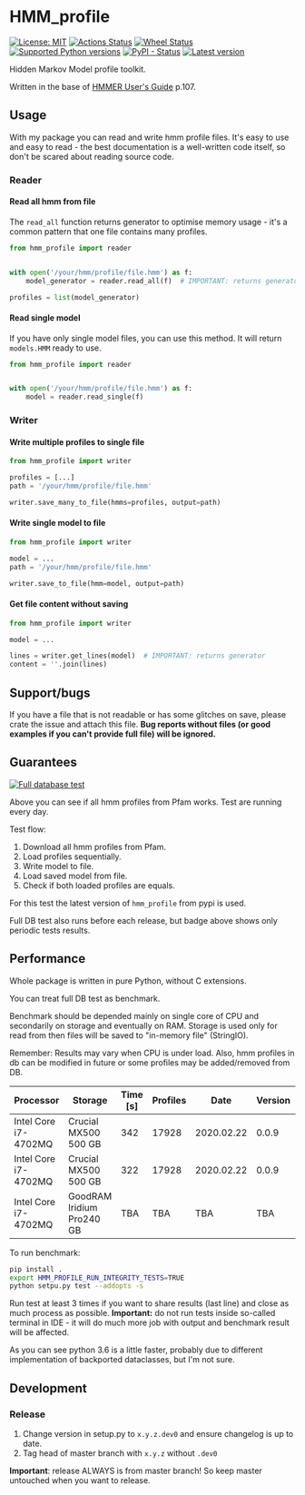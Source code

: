 # HMM_profile

[![License: MIT](https://img.shields.io/badge/License-MIT-green.svg)](./LICENSE)
[![Actions Status](https://github.com/Behoston/hmm_profile/workflows/Test/badge.svg)](https://github.com/Behoston/hmm_profile/actions?query=workflow%3ATest)
[![Wheel Status](https://img.shields.io/pypi/wheel/hmm-profile)](https://pypi.python.org/pypi/hmm-profile/)
[![Supported Python versions](https://img.shields.io/pypi/pyversions/hmm-profile)](https://pypi.python.org/pypi/hmm-profile/)
[![PyPI - Status](https://img.shields.io/pypi/status/hmm-profile)](https://pypi.python.org/pypi/hmm-profile/)
[![Latest version](https://img.shields.io/pypi/v/hmm-profile)](https://pypi.python.org/pypi/hmm-profile/)

Hidden Markov Model profile toolkit. 

Written in the base of [HMMER User's Guide](http://eddylab.org/software/hmmer3/3.1b2/Userguide.pdf) p.107.


## Usage

With my package you can read and write hmm profile files.
It's easy to use and easy to read - the best documentation is a well-written code itself,
so don't be scared about reading source code.

### Reader

#### Read all hmm from file

The `read_all` function returns generator to optimise memory usage - 
it's a common pattern that one file contains many profiles.


```python
from hmm_profile import reader


with open('/your/hmm/profile/file.hmm') as f:
    model_generator = reader.read_all(f)  # IMPORTANT: returns generator

profiles = list(model_generator)

```

#### Read single model

If you have only single model files, you can use this method. It will return `models.HMM` ready to use.

```python
from hmm_profile import reader


with open('/your/hmm/profile/file.hmm') as f:
    model = reader.read_single(f) 

```

### Writer

#### Write multiple profiles to single file 

```python
from hmm_profile import writer

profiles = [...]
path = '/your/hmm/profile/file.hmm'

writer.save_many_to_file(hmms=profiles, output=path)
```

#### Write single model to file

```python
from hmm_profile import writer

model = ...
path = '/your/hmm/profile/file.hmm'

writer.save_to_file(hmm=model, output=path)
```

#### Get file content without saving

```python
from hmm_profile import writer

model = ...

lines = writer.get_lines(model)  # IMPORTANT: returns generator
content = ''.join(lines)
```

## Support/bugs

If you have a file that is not readable or has some glitches on save, please crate the issue and attach this file.
**Bug reports without files (or good examples if you can't provide full file) will be ignored.**

## Guarantees

[![Full database test](https://github.com/Behoston/hmm_profile/workflows/Full%20database%20test/badge.svg)](https://github.com/Behoston/hmm_profile/actions?query=workflow%3A%22Full+database+test%22)

Above you can see if all hmm profiles from Pfam works. Test are running every day. 

Test flow:

1. Download all hmm profiles from Pfam.
2. Load profiles sequentially.
3. Write model to file.
4. Load saved model from file.
5. Check if both loaded profiles are equals.

For this test the latest version of `hmm_profile` from pypi is used. 

Full DB test also runs before each release, but badge above shows only periodic tests results.

## Performance

Whole package is written in pure Python, without C extensions. 

You can treat full DB test as benchmark.

Benchmark should be depended mainly on single core of CPU and secondarily on storage and eventually on RAM.
Storage is used only for read from then files will be saved to "in-memory file" (StringIO).

Remember: Results may vary when CPU is under load.
Also, hmm profiles in db can be modified in future or some profiles may be added/removed from DB.


|          Processor       |          Storage          | Time [s] | Profiles |    Date    | Version | Python  |
|--------------------------|---------------------------|----------|----------|------------|---------|---------|
| Intel Core i7-4702MQ     | Crucial MX500 500 GB      |   342    |   17928  | 2020.02.22 |  0.0.9  |   3.7   |
| Intel Core i7-4702MQ     | Crucial MX500 500 GB      |   322    |   17928  | 2020.02.22 |  0.0.9  |   3.6   |
| Intel Core i7-4702MQ     | GoodRAM Iridium Pro240 GB |   TBA    |   TBA    |     TBA    |   TBA   |   3.6   |


To run benchmark:

```bash
pip install .
export HMM_PROFILE_RUN_INTEGRITY_TESTS=TRUE
python setpu.py test --addopts -s
```

Run test at least 3 times if you want to share results (last line) and close as much process as possible. 
**Important:** do not run tests inside so-called terminal in IDE - 
it will do much more job with output and benchmark result will be affected. 


As you can see python 3.6 is a little faster, 
probably due to different implementation of backported dataclasses, but I'm not sure.

## Development

### Release

1. Change version in setup.py to `x.y.z.dev0` and ensure changelog is up to date.
2. Tag head of master branch with `x.y.z` without `.dev0`

**Important**: release ALWAYS is from master branch! So keep master untouched when you want to release.
